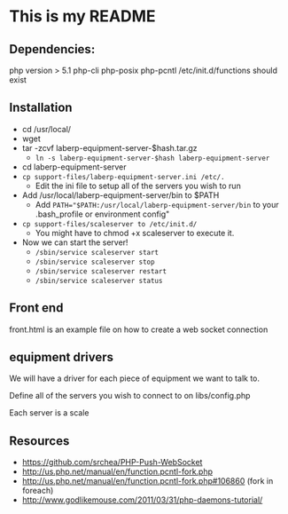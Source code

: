 # This is my README
## Dependencies:
php version > 5.1
php-cli
php-posix
php-pcntl
/etc/init.d/functions should exist

## Installation
* cd /usr/local/
* wget <url to laberp-equipment-server.tar.gz>
* tar -zcvf laberp-equipment-server-$hash.tar.gz
	* `ln -s laberp-equipment-server-$hash laberp-equipment-server`
* cd laberp-equipment-server
* `cp support-files/laberp-equipment-server.ini /etc/.`
	* Edit the ini file to setup all of the servers you wish to run
* Add /usr/local/laberp-equipment-server/bin to $PATH
	* Add `PATH="$PATH:/usr/local/laberp-equipment-server/bin` to your .bash_profile or environment config"
* `cp support-files/scaleserver to /etc/init.d/`
	* You might have to chmod +x scaleserver to execute it. 
* Now we can start the server!
	* `/sbin/service scaleserver start`
	* `/sbin/service scaleserver stop`
	* `/sbin/service scaleserver restart`
	* `/sbin/service scaleserver status`

## Front end
front.html is an example file on how to create a web socket connection

## equipment drivers
We will have a driver for each piece of equipment we want to talk to. 

Define all of the servers you wish to connect to on libs/config.php

Each server is a scale

## Resources
* https://github.com/srchea/PHP-Push-WebSocket
* http://us.php.net/manual/en/function.pcntl-fork.php
* http://us.php.net/manual/en/function.pcntl-fork.php#106860 (fork in foreach)
* http://www.godlikemouse.com/2011/03/31/php-daemons-tutorial/
